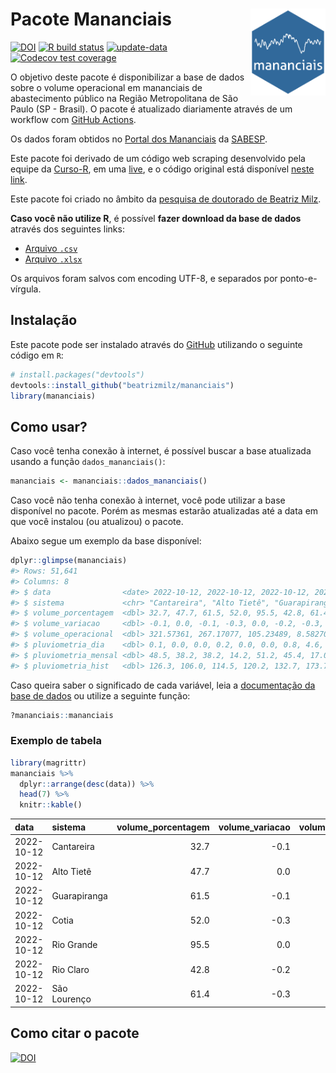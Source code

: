 
<!-- README.md is generated from README.Rmd. Please edit that file -->

# Pacote Mananciais <img src="man/figures/hexlogo.png" align="right" width = "120px"/>

<!-- badges: start -->

[![DOI](https://zenodo.org/badge/DOI/10.5281/zenodo.4733056.svg)](https://doi.org/10.5281/zenodo.4733056)
[![R build
status](https://github.com/beatrizmilz/mananciais/workflows/R-CMD-check/badge.svg)](https://github.com/beatrizmilz/mananciais/actions)
[![update-data](https://github.com/beatrizmilz/mananciais/actions/workflows/2-update_data.yaml/badge.svg)](https://github.com/beatrizmilz/mananciais/actions/workflows/2-update_data.yaml)
[![Codecov test
coverage](https://codecov.io/gh/beatrizmilz/mananciais/branch/master/graph/badge.svg)](https://codecov.io/gh/beatrizmilz/mananciais?branch=master)
<!-- badges: end -->

O objetivo deste pacote é disponibilizar a base de dados sobre o volume
operacional em mananciais de abastecimento público na Região
Metropolitana de São Paulo (SP - Brasil). O pacote é atualizado
diariamente através de um workflow com [GitHub
Actions](https://github.com/beatrizmilz/mananciais/actions).

Os dados foram obtidos no [Portal dos
Mananciais](http://mananciais.sabesp.com.br/Situacao) da
[SABESP](http://site.sabesp.com.br/site/Default.aspx).

Este pacote foi derivado de um código web scraping desenvolvido pela
equipe da [Curso-R](https://www.curso-r.com/), em uma
[live](https://youtu.be/jvZIxrMmOcQ), e o código original está
disponível [neste
link](https://github.com/curso-r/lives/blob/master/drafts/20200730_scraper_sabesp.R).

Este pacote foi criado no âmbito da [pesquisa de doutorado de Beatriz
Milz](https://beatrizmilz.github.io/tese/).

**Caso você não utilize R**, é possível **fazer download da base de
dados** através dos seguintes links:

-   [Arquivo
    `.csv`](https://github.com/beatrizmilz/mananciais/raw/master/inst/extdata/mananciais.csv)
-   [Arquivo
    `.xlsx`](https://github.com/beatrizmilz/mananciais/blob/master/inst/extdata/mananciais.xlsx?raw=true)

Os arquivos foram salvos com encoding UTF-8, e separados por
ponto-e-vírgula.

## Instalação

Este pacote pode ser instalado através do [GitHub](https://github.com/)
utilizando o seguinte código em `R`:

``` r
# install.packages("devtools")
devtools::install_github("beatrizmilz/mananciais")
library(mananciais)
```

## Como usar?

Caso você tenha conexão à internet, é possível buscar a base atualizada
usando a função `dados_mananciais()`:

``` r
mananciais <- mananciais::dados_mananciais() 
```

Caso você não tenha conexão à internet, você pode utilizar a base
disponível no pacote. Porém as mesmas estarão atualizadas até a data em
que você instalou (ou atualizou) o pacote.

Abaixo segue um exemplo da base disponível:

``` r
dplyr::glimpse(mananciais)
#> Rows: 51,641
#> Columns: 8
#> $ data                <date> 2022-10-12, 2022-10-12, 2022-10-12, 2022-10-12, 2…
#> $ sistema             <chr> "Cantareira", "Alto Tietê", "Guarapiranga", "Cotia…
#> $ volume_porcentagem  <dbl> 32.7, 47.7, 61.5, 52.0, 95.5, 42.8, 61.4, 32.8, 47…
#> $ volume_variacao     <dbl> -0.1, 0.0, -0.1, -0.3, 0.0, -0.2, -0.3, 0.1, -0.1,…
#> $ volume_operacional  <dbl> 321.57361, 267.17077, 105.23489, 8.58270, 107.1031…
#> $ pluviometria_dia    <dbl> 0.1, 0.0, 0.0, 0.2, 0.0, 0.0, 0.8, 4.6, 2.2, 2.0, …
#> $ pluviometria_mensal <dbl> 48.5, 38.2, 38.2, 14.2, 51.2, 45.4, 17.0, 48.4, 38…
#> $ pluviometria_hist   <dbl> 126.3, 106.0, 114.5, 120.2, 132.7, 173.7, 141.2, 1…
```

Caso queira saber o significado de cada variável, leia a [documentação
da base de
dados](https://beatrizmilz.github.io/mananciais/reference/mananciais.html)
ou utilize a seguinte função:

``` r
?mananciais::mananciais
```

### Exemplo de tabela

``` r
library(magrittr)
mananciais %>% 
  dplyr::arrange(desc(data)) %>% 
  head(7) %>%
  knitr::kable()
```

| data       | sistema      | volume_porcentagem | volume_variacao | volume_operacional | pluviometria_dia | pluviometria_mensal | pluviometria_hist |
|:-----------|:-------------|-------------------:|----------------:|-------------------:|-----------------:|--------------------:|------------------:|
| 2022-10-12 | Cantareira   |               32.7 |            -0.1 |          321.57361 |              0.1 |                48.5 |             126.3 |
| 2022-10-12 | Alto Tietê   |               47.7 |             0.0 |          267.17077 |              0.0 |                38.2 |             106.0 |
| 2022-10-12 | Guarapiranga |               61.5 |            -0.1 |          105.23489 |              0.0 |                38.2 |             114.5 |
| 2022-10-12 | Cotia        |               52.0 |            -0.3 |            8.58270 |              0.2 |                14.2 |             120.2 |
| 2022-10-12 | Rio Grande   |               95.5 |             0.0 |          107.10315 |              0.0 |                51.2 |             132.7 |
| 2022-10-12 | Rio Claro    |               42.8 |            -0.2 |            5.84471 |              0.0 |                45.4 |             173.7 |
| 2022-10-12 | São Lourenço |               61.4 |            -0.3 |           54.55487 |              0.8 |                17.0 |             141.2 |

## Como citar o pacote

[![DOI](https://zenodo.org/badge/DOI/10.5281/zenodo.4733056.svg)](https://doi.org/10.5281/zenodo.4733056)
